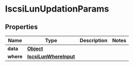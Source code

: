 

# IscsiLunUpdationParams


## Properties

Name | Type | Description | Notes
------------ | ------------- | ------------- | -------------
**data** | [**Object**](Object.md) |  | 
**where** | [**IscsiLunWhereInput**](IscsiLunWhereInput.md) |  | 



